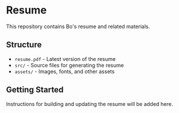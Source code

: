 # Resume

This repository contains Bo's resume and related materials.

## Structure

- `resume.pdf` - Latest version of the resume
- `src/` - Source files for generating the resume
- `assets/` - Images, fonts, and other assets

## Getting Started

Instructions for building and updating the resume will be added here.
